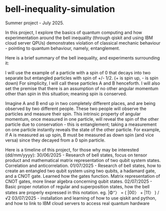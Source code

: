 # bell-inequality-simulation
Summer project - July 2025.

In this project, I explore the basics of quantum computing and how experimentation around the bell inequality (through qiskit and using IBM cloud server QPUs) demonstrates violation of
classical mechanic behaviour - pointing to quantum behaviour, namely, entanglement. 

Here is a brief summary of the bell inequality, and experiments surrounding it:

I will use the example of a particle with a spin of 0 that decays into two separate but entangled particles with spin of +/- 1/2. (+ is spin up, - is spin down) For simplicity, 
I will call these particles A and B henceforth. I will also set the premise that there is an assumption of no other angular momentum other than spin in this situation; meaning spin is conserved.

Imagine A and B end up in two completely different places, and are being observed by two different people. These two people will observe the particles and measure their spin. This intrinsic property
of angular momentum, once measured in one particle, will reveal the spin of the other particle due to conservation - this is entanglement; taking a measurement on one particle instantly reveals the 
state of the other particle. For example, if A is measured as up spin, B must be measured as down spin (and vice versa) since they decayed from a 0 spin particle.


Here is a timeline of this project, for those why may be interested (dd/mm/yyyy):
  30/06/2025 - Research of bell states, focus on tensor product and mathematical matrix representation of two qubit system states. Correlation and anticorrelation.
  01/07/2025 - Research of bell states, how to create an entangled two qubit system using two qubits, a hadamard gate, and a CNOT gate. Learned how the gates function. Matrix representation
  of CNOT gates, more linear algebra concerning qubit states.
  02/07/2025 - Basic proper notation of regular and superposition states, how the bell states are properly expressed in this notation. eg. |Φ⁺〉 = ( |00〉 + |11〉 ) / √2
  03/07/2025 - installation and learning of how to use qiskit and python, and how to link to IBM cloud servers to access real quantum hardware
  
